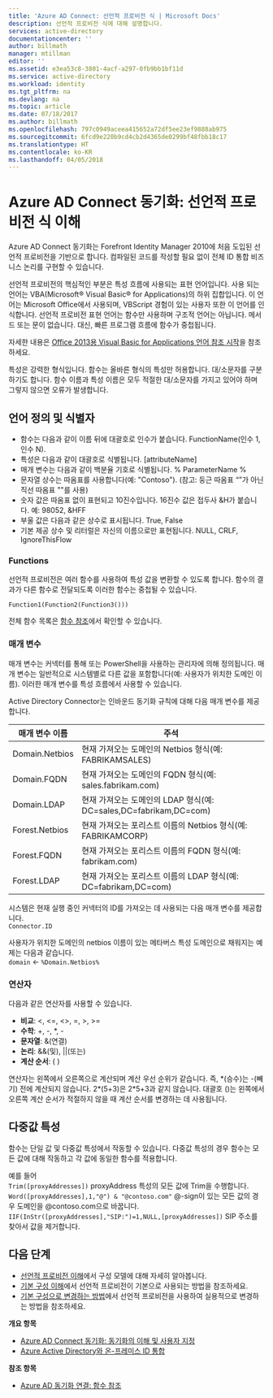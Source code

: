 ```yaml
---
title: 'Azure AD Connect: 선언적 프로비전 식 | Microsoft Docs'
description: 선언적 프로비전 식에 대해 설명합니다.
services: active-directory
documentationcenter: ''
author: billmath
manager: mtillman
editor: ''
ms.assetid: e3ea53c8-3801-4acf-a297-0fb9bb1bf11d
ms.service: active-directory
ms.workload: identity
ms.tgt_pltfrm: na
ms.devlang: na
ms.topic: article
ms.date: 07/18/2017
ms.author: billmath
ms.openlocfilehash: 797c0949aceea415652a72df5ee23ef9888ab975
ms.sourcegitcommit: 6fcd9e220b9cd4cb2d4365de0299bf48fbb18c17
ms.translationtype: HT
ms.contentlocale: ko-KR
ms.lasthandoff: 04/05/2018
---
```

# <a name="azure-ad-connect-sync-understanding-declarative-provisioning-expressions"></a>Azure AD Connect 동기화: 선언적 프로비전 식 이해
Azure AD Connect 동기화는 Forefront Identity Manager 2010에 처음 도입된 선언적 프로비전을 기반으로 합니다. 컴파일된 코드를 작성할 필요 없이 전체 ID 통합 비즈니스 논리를 구현할 수 있습니다.

선언적 프로비전의 핵심적인 부분은 특성 흐름에 사용되는 표현 언어입니다. 사용 되는 언어는 VBA(Microsoft® Visual Basic® for Applications)의 하위 집합입니다. 이 언어는 Microsoft Office에서 사용되며, VBScript 경험이 있는 사용자 또한 이 언어를 인식합니다. 선언적 프로비전 표현 언어는 함수만 사용하며 구조적 언어는 아닙니다. 메서드 또는 문이 없습니다. 대신, 빠른 프로그램 흐름에 함수가 중첩됩니다.

자세한 내용은 [Office 2013용 Visual Basic for Applications 언어 참조 시작](https://msdn.microsoft.com/library/gg264383.aspx)을 참조하세요.

특성은 강력한 형식입니다. 함수는 올바른 형식의 특성만 허용합니다. 대/소문자를 구분하기도 합니다. 함수 이름과 특성 이름은 모두 적절한 대/소문자를 가지고 있어야 하며 그렇지 않으면 오류가 발생합니다.

## <a name="language-definitions-and-identifiers"></a>언어 정의 및 식별자
* 함수는 다음과 같이 이름 뒤에 대괄호로 인수가 붙습니다. FunctionName(인수 1, 인수 N).
* 특성은 다음과 같이 대괄호로 식별됩니다. [attributeName]
* 매개 변수는 다음과 같이 백분율 기호로 식별됩니다. % ParameterName %
* 문자열 상수는 따옴표를 사용합니다(예: "Contoso"). (참고: 둥근 따옴표 “”가 아닌 직선 따옴표 ""를 사용)
* 숫자 값은 따옴표 없이 표현되고 10진수입니다. 16진수 값은 접두사 &H가 붙습니다. 예: 98052, &HFF
* 부울 값은 다음과 같은 상수로 표시됩니다. True, False
* 기본 제공 상수 및 리터럴은 자신의 이름으로만 표현됩니다. NULL, CRLF, IgnoreThisFlow

### <a name="functions"></a>Functions
선언적 프로비전은 여러 함수를 사용하여 특성 값을 변환할 수 있도록 합니다. 함수의 결과가 다른 함수로 전달되도록 이러한 함수는 중첩될 수 있습니다.

`Function1(Function2(Function3()))`

전체 함수 목록은 [함수 참조](active-directory-aadconnectsync-functions-reference.md)에서 확인할 수 있습니다.

### <a name="parameters"></a>매개 변수
매개 변수는 커넥터를 통해 또는 PowerShell을 사용하는 관리자에 의해 정의됩니다. 매개 변수는 일반적으로 시스템별로 다른 값을 포함합니다(예: 사용자가 위치한 도메인 이름). 이러한 매개 변수를 특성 흐름에서 사용할 수 있습니다.

Active Directory Connector는 인바운드 동기화 규칙에 대해 다음 매개 변수를 제공합니다.

| 매개 변수 이름 | 주석 |
| --- | --- |
| Domain.Netbios |현재 가져오는 도메인의 Netbios 형식(예: FABRIKAMSALES) |
| Domain.FQDN |현재 가져오는 도메인의 FQDN 형식(예: sales.fabrikam.com) |
| Domain.LDAP |현재 가져오는 도메인의 LDAP 형식(예: DC=sales,DC=fabrikam,DC=com) |
| Forest.Netbios |현재 가져오는 포리스트 이름의 Netbios 형식(예: FABRIKAMCORP) |
| Forest.FQDN |현재 가져오는 포리스트 이름의 FQDN 형식(예: fabrikam.com) |
| Forest.LDAP |현재 가져오는 포리스트 이름의 LDAP 형식(예: DC=fabrikam,DC=com) |

시스템은 현재 실행 중인 커넥터의 ID를 가져오는 데 사용되는 다음 매개 변수를 제공합니다.  
`Connector.ID`

사용자가 위치한 도메인의 netbios 이름이 있는 메타버스 특성 도메인으로 채워지는 예제는 다음과 같습니다.  
`domain` <- `%Domain.Netbios%`

### <a name="operators"></a>연산자
다음과 같은 연산자를 사용할 수 있습니다.

* **비교**: <, <=, <>, =, >, >=
* **수학**: +, -, \*, -
* **문자열**: &(연결)
* **논리**: &&(및), ||(또는)
* **계산 순서**: ( )

연산자는 왼쪽에서 오른쪽으로 계산되며 계산 우선 순위가 같습니다. 즉, \*(승수)는 -(빼기) 전에 계산되지 않습니다. 2\*(5+3)은 2\*5+3과 같지 않습니다. 대괄호 ()는 왼쪽에서 오른쪽 계산 순서가 적절하지 않을 때 계산 순서를 변경하는 데 사용됩니다.

## <a name="multi-valued-attributes"></a>다중값 특성
함수는 단일 값 및 다중값 특성에서 작동할 수 있습니다. 다중값 특성의 경우 함수는 모든 값에 대해 작동하고 각 값에 동일한 함수를 적용합니다.

예를 들어   
`Trim([proxyAddresses])` proxyAddress 특성의 모든 값에 Trim을 수행합니다.  
`Word([proxyAddresses],1,"@") & "@contoso.com"` @-sign이 있는 모든 값의 경우 도메인을 @contoso.com으로 바꿉니다.  
`IIF(InStr([proxyAddresses],"SIP:")=1,NULL,[proxyAddresses])` SIP 주소를 찾아서 값을 제거합니다.

## <a name="next-steps"></a>다음 단계
* [선언적 프로비전 이해](active-directory-aadconnectsync-understanding-declarative-provisioning.md)에서 구성 모델에 대해 자세히 알아봅니다.
* [기본 구성 이해](active-directory-aadconnectsync-understanding-default-configuration.md)에서 선언적 프로비전이 기본으로 사용되는 방법을 참조하세요.
* [기본 구성으로 변경하는 방법](active-directory-aadconnectsync-change-the-configuration.md)에서 선언적 프로비전을 사용하여 실용적으로 변경하는 방법을 참조하세요.

**개요 항목**

* [Azure AD Connect 동기화: 동기화의 이해 및 사용자 지정](active-directory-aadconnectsync-whatis.md)
* [Azure Active Directory와 온-프레미스 ID 통합](active-directory-aadconnect.md)

**참조 항목**

* [Azure AD 동기화 연결: 함수 참조](active-directory-aadconnectsync-functions-reference.md)

